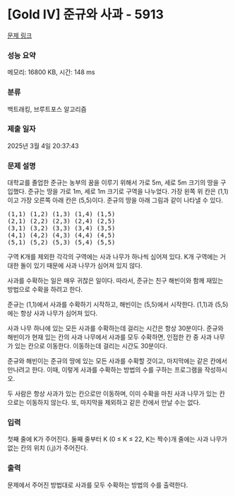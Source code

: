 # [Gold IV] 준규와 사과 - 5913 

[문제 링크](https://www.acmicpc.net/problem/5913) 

### 성능 요약

메모리: 16800 KB, 시간: 148 ms

### 분류

백트래킹, 브루트포스 알고리즘

### 제출 일자

2025년 3월 4일 20:37:43

### 문제 설명

<p>대학교를 졸업한 준규는 농부의 꿈을 이루기 위해서 가로 5m, 세로 5m 크기의 땅을 구입했다. 준규는 땅을 가로 1m, 세로 1m 크기로 구역을 나누었다. 가장 왼쪽 위 칸은 (1,1)이고 가장 오른쪽 아래 칸은 (5,5)이다. 준규의 땅을 아래 그림과 같이 나타낼 수 있다.</p>

<pre>(1,1) (1,2) (1,3) (1,4) (1,5)
(2,1) (2,2) (2,3) (2,4) (2,5)
(3,1) (3,2) (3,3) (3,4) (3,5)
(4,1) (4,2) (4,3) (4,4) (4,5)
(5,1) (5,2) (5,3) (5,4) (5,5)</pre>

<p>구역 K개를 제외한 각각의 구역에는 사과 나무가 하나씩 심어져 있다. K개 구역에는 거대한 돌이 있기 때문에 사과 나무가 심어져 있지 않다.</p>

<p>사과를 수확하는 일은 매우 귀찮은 일이다. 따라서, 준규는 친구 해빈이와 함께 재밌는 방법으로 수확을 하려고 한다.</p>

<p>준규는 (1,1)에서 사과를 수확하기 시작하고, 해빈이는 (5,5)에서 시작한다. (1,1)과 (5,5)에는 항상 사과 나무가 심어져 있다.</p>

<p>사과 나무 하나에 있는 모든 사과를 수확하는데 걸리는 시간은 항상 30분이다. 준규와 해빈이가 현재 있는 칸의 사과 나무에서 사과를 모두 수확하면, 인접한 칸 중 사과 나무가 있는 칸으로 이동한다. 이동하는데 걸리는 시간도 30분이다.</p>

<p>준규와 해빈이는 준규의 땅에 있는 모든 사과를 수확할 것이고, 마지막에는 같은 칸에서 만나려고 한다. 이때, 이렇게 사과를 수확하는 방법의 수를 구하는 프로그램을 작성하시오.</p>

<p>두 사람은 항상 사과가 있는 칸으로만 이동하며, 이미 수확을 마친 사과 나무가 있는 칸으로는 이동하지 않는다. 또, 마지막을 제외하고 같은 칸에서 만날 수는 없다.</p>

### 입력 

 <p>첫째 줄에 K가 주어진다. 둘째 줄부터 K (0 ≤ K ≤ 22, K는 짝수)개 줄에는 사과 나무가 없는 칸의 위치 (i,j)가 주어진다.</p>

### 출력 

 <p>문제에서 주어진 방법대로 사과를 모두 수확하는 방법의 수를 출력한다.</p>


